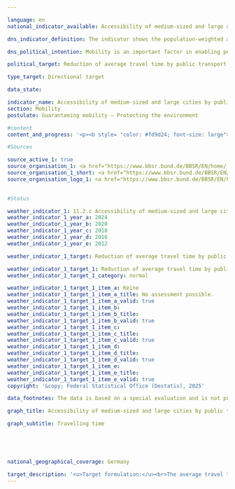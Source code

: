 ```yaml
---

language: en        
national_indicator_available: Accessibility of medium-sized and large cities by public transport        

dns_indicator_definition: The indicator shows the population-weighted average travel time by public transport to the nearest medium or regional centre (in minutes).        

dns_political_intention: Mobility is an important factor in enabling people to participate in society. Accordingly, space and transport should be designed in such a way that there are good mobility options for the entire population and appropriate connections to medium-sized or regional centres.        

political_target: Reduction of average travel time by public transport        

type_target: Directional target        

data_state:         

indicator_name: Accessibility of medium-sized and large cities by public transport        
section: Mobility        
postulate: Guaranteeing mobility – Protecting the environment        

#content         
content_and_progress: '<p><b style= "color: #fd9d24; font-size: large">11.2.c Accessibility of medium-sized and large cities by public transport</b><br><br>The indicator is calculated by the Federal Institute for Research on Building, Urban Affairs and Spatial Development (BBSR). Public transport is defined as services accessible to everyone upon payment of a fare. Flexible service forms such as demand-responsive minibuses, which operate without fixed stops and timetables upon request, are not taken into account. The population-weighted average travel time to the nearest medium- or upper-order centre was 23.5&nbsp;minutes in 2012. By 2020, this had decreased to 20.5&nbsp;minutes and further declined to 17.7&nbsp;minutes in 2024. This corresponds to a reduction of 24.7% over the period from 2012&nbsp;to 2024.<br><br>However, the comparability of the results is limited due to changes in methodology and calculation bases over time. On the one hand, the number of medium- and upper-order centres considered has varied. On the other hand, from 2024&nbsp;onwards, travel times have no longer been calculated from every stop, but for the first time from every inhabited 100×100-metre grid cell. For this purpose, the entire national territory was divided into grid cells of this size, and residency was verified using registered addresses.<br><br>Furthermore, in major cities, district and neighbourhood centres are now also included as destinations. In addition, updated data sources on timetables and transport networks as well as the results of the 2022&nbsp;Census at grid cell level have been incorporated into the analyses. The basis for the accessibility analyses by public transport are nationwide timetable data in GTFS format (scheduled timetable data), which are aggregated via the DELFI Integration Platform (DIP) from the regional information systems and made available on the <a href="https://www.opendata-oepnv.de/ht/de/willkommen">Open Data ÖPNV platform</a>. Based on this, the shortest travel times to the nearest medium- or upper-order centre during the morning peak period were determined.<br><br>The definition of the time window for the morning peak period varied by reporting year: in 2012, connections with arrival times between 06:00&nbsp;and 09:00&nbsp;were considered; in 2020, between 06:00&nbsp;and 12:00. For 2024, the start time or journey commencement was set to 8&nbsp;October 2024&nbsp;at 08:00&nbsp;–&nbsp;a working day outside school holidays. The frequency of services and connections outside the respective time windows are not included in the indicator calculation.<br><br>In addition to travel times, access times to departure stops were also considered. For this purpose, a nationwide street and path network based on OpenStreetMap was used, modelling access, egress, and transfer routes. Different travel speeds were assumed&nbsp;–&nbsp;approximately 3.6&nbsp;km/h for pedestrians and 18&nbsp;km/h for cyclists&nbsp;–&nbsp;allowing the representation of various travel modes.<br><br>The classification of a location as a medium- or upper-order centre is carried out by the Landesplanungsbehörden of the Länder. This classification is primarily based on the provision of goods, services and infrastructure that are not available in the surrounding lower-order centres. Examples include specialist medical practices, hospitals, cultural institutions as well as secondary schools and universities. Up to and including 2024, each medium- or upper-order centre&nbsp;–&nbsp;including in large cities&nbsp;–&nbsp;was represented by only one destination point (city centre).<br><br>In 2024, in all upper-order centres with more than 250,000&nbsp;inhabitants, an additional 107&nbsp;central locations at district or neighbourhood level were included alongside the city centre. The basis for this was commuter and mobile phone data interconnections at grid cell level, the Central Shopping District (infas 360), as well as cluster analyses based on Points-of-Interest data from the Federal Agency for Cartography and Geodesy (BKG). Only locations with a catchment area of at least 50,000&nbsp;inhabitants, where medium-order functions can be comprehensively provided, were included. By including these additional central locations as destinations, a more differentiated picture of accessibility within major cities emerges. This provides a significantly more realistic depiction of public service provision with regard to medium-order functions.</p>'                

#Sources        

source_active_1: true
source_organisation_1: <a href="https://www.bbsr.bund.de/BBSR/EN/home/_node.html" target="_blank" onclick="return confirm_alert('the Federal Institute for Research on Building, Urban Affairs and Spatial Development', 'En')">Federal Institute for Research on Building, Urban Affairs and Spatial Development</a>
source_organisation_1_short: <a href="https://www.bbsr.bund.de/BBSR/EN/home/_node.html" target="_blank" onclick="return confirm_alert('the Federal Institute for Research on Building, Urban Affairs and Spatial Development', 'En')">Federal Institute for Research on Building, Urban Affairs and Spatial Development</a>
source_organisation_logo_1: <a href="https://www.bbsr.bund.de/BBSR/EN/home/_node.html" target="_blank" onclick="return confirm_alert('the Federal Institute for Research on Building, Urban Affairs and Spatial Development', 'En')"><img src="https://dns-indikatoren.de/public/OrgImgEn/bbsr.png" alt="Federal Institute for Research on Building, Urban Affairs and Spatial Development" title=" Click here to visit the homepage of the organizationFederal Institute for Research on Building, Urban Affairs and Spatial Development" style="height:60px; width:148px; border:transparent"/></a>
        

#Status        

weather_indicator_1: 11.2.c Accessibility of medium-sized and large cities by public transport
weather_indicator_1_year_a: 2024
weather_indicator_1_year_b: 2020
weather_indicator_1_year_c: 2018
weather_indicator_1_year_d: 2016
weather_indicator_1_year_e: 2012

weather_indicator_1_target: Reduction of average travel time by public transport

weather_indicator_1_target_1: Reduction of average travel time by public transport
weather_indicator_1_target_1_category: normal

weather_indicator_1_target_1_item_a: Keine
weather_indicator_1_target_1_item_a_title: No assessment possible.
weather_indicator_1_target_1_item_a_valid: true
weather_indicator_1_target_1_item_b: 
weather_indicator_1_target_1_item_b_title: 
weather_indicator_1_target_1_item_b_valid: true
weather_indicator_1_target_1_item_c: 
weather_indicator_1_target_1_item_c_title: 
weather_indicator_1_target_1_item_c_valid: true
weather_indicator_1_target_1_item_d: 
weather_indicator_1_target_1_item_d_title: 
weather_indicator_1_target_1_item_d_valid: true
weather_indicator_1_target_1_item_e: 
weather_indicator_1_target_1_item_e_title: 
weather_indicator_1_target_1_item_e_valid: true        
copyright: '&copy; Federal Statistical Office (Destatis), 2025'        

data_footnotes: The data is based on a special evaluation and is not publicly available.<br>• Due to changes in the methodology and calculation basis, a comparison of the data for the 2024 survey year with previous years is only possible to a limited extent (break in time series).        

graph_title: Accessibility of medium-sized and large cities by public transport        

graph_subtitle: Travelling time        

        

                

national_geographical_coverage: Germany        

target_description: '<u>Target formulation:</u><br>The average travel time by public transport to the nearest medium or regional centre should be reduced.<br><br><u>Assessment:</u><br>• The current trend is moving in the direction of the target. An assessment of indicator 11.2.c is not possible. Too few data points.<br><br>'        
---
```


